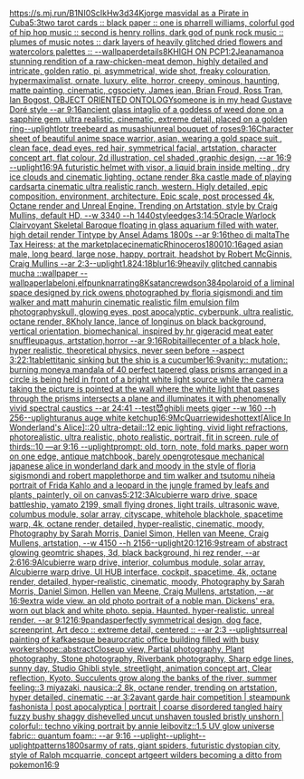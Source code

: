 [<https://s.mj.run/B1NI0ScIkHw>](https://www.ebank.nz/aiartgenerator?category=%3Chttps%3A//s.mj.run/B1NI0ScIkHw%3E)[3d](https://www.ebank.nz/aiartgenerator?category=3d)[3](https://www.ebank.nz/aiartgenerator?category=3)[4K](https://www.ebank.nz/aiartgenerator?category=4K)[jorge masvidal as a Pirate in Cuba](https://www.ebank.nz/aiartgenerator?category=jorge%2520masvidal%2520as%2520a%2520Pirate%2520in%2520Cuba)[5:3](https://www.ebank.nz/aiartgenerator?category=5%3A3)[two tarot cards :: black paper :: one is pharrell williams, colorful god of hip hop music :: second is henry rollins, dark god of punk rock music :: plumes of music notes :: dark layers of heavily glitched dried flowers and watercolors palettes :: --wallpaper](https://www.ebank.nz/aiartgenerator?category=two%2520tarot%2520cards%2520%3A%3A%2520black%2520paper%2520%3A%3A%2520one%2520is%2520pharrell%2520williams%2C%2520colorful%2520god%2520of%2520hip%2520hop%2520music%2520%3A%3A%2520second%2520is%2520henry%2520rollins%2C%2520dark%2520god%2520of%2520punk%2520rock%2520music%2520%3A%3A%2520plumes%2520of%2520music%2520notes%2520%3A%3A%2520dark%2520layers%2520of%2520heavily%2520glitched%2520dried%2520flowers%2520and%2520watercolors%2520palettes%2520%3A%3A%2520--wallpaper)[details](https://www.ebank.nz/aiartgenerator?category=details)[8K](https://www.ebank.nz/aiartgenerator?category=8K)[HIGH ON PCP](https://www.ebank.nz/aiartgenerator?category=HIGH%2520ON%2520PCP)[1:2](https://www.ebank.nz/aiartgenerator?category=1%3A2)[Jean](https://www.ebank.nz/aiartgenerator?category=Jean)[amano](https://www.ebank.nz/aiartgenerator?category=amano)[a stunning rendition of a raw-chicken-meat demon, highly detailed and intricate, golden ratio, pi, asymmetrical, wide shot, freaky colouration, hypermaximalist, ornate, luxury, elite, horror, creepy, ominous, haunting, matte painting, cinematic, cgsociety, James jean, Brian Froud, Ross Tran, Ian Bogost, OBJECT ORIENTED ONTOLOGY](https://www.ebank.nz/aiartgenerator?category=a%2520stunning%2520rendition%2520of%2520a%2520raw-chicken-meat%2520demon%2C%2520highly%2520detailed%2520and%2520intricate%2C%2520golden%2520ratio%2C%2520pi%2C%2520asymmetrical%2C%2520wide%2520shot%2C%2520freaky%2520colouration%2C%2520hypermaximalist%2C%2520ornate%2C%2520luxury%2C%2520elite%2C%2520horror%2C%2520creepy%2C%2520ominous%2C%2520haunting%2C%2520matte%2520painting%2C%2520cinematic%2C%2520cgsociety%2C%2520James%2520jean%2C%2520Brian%2520Froud%2C%2520Ross%2520Tran%2C%2520Ian%2520Bogost%2C%2520OBJECT%2520ORIENTED%2520ONTOLOGY)[someone is in my head  Gustave Doré style --ar 9:16](https://www.ebank.nz/aiartgenerator?category=someone%2520is%2520in%2520my%2520head%2520%2520Gustave%2520Dor%C3%A9%2520style%2520--ar%25209%3A16)[ancient glass intaglio of a goddess of weed done on a sapphire gem, ultra realistic, cinematic, extreme detail, placed on a golden ring](https://www.ebank.nz/aiartgenerator?category=ancient%2520glass%2520intaglio%2520of%2520a%2520goddess%2520of%2520weed%2520done%2520on%2520a%2520sapphire%2520gem%2C%2520ultra%2520realistic%2C%2520cinematic%2C%2520extreme%2520detail%2C%2520placed%2520on%2520a%2520golden%2520ring)[--uplight](https://www.ebank.nz/aiartgenerator?category=--uplight)[lotr treebeard as musashi](https://www.ebank.nz/aiartgenerator?category=lotr%2520treebeard%2520as%2520musashi)[unreal bouquet of roses](https://www.ebank.nz/aiartgenerator?category=unreal%2520bouquet%2520of%2520roses)[9:16](https://www.ebank.nz/aiartgenerator?category=9%3A16)[Character sheet of beautiful anime space warrior, asian, wearing a gold space suit , clean face, dead eyes, red hair, symmetrical facial, artstation, character concept art, flat colour, 2d illustration, cel shaded ,graphic design, --ar 16:9 --uplight](https://www.ebank.nz/aiartgenerator?category=Character%2520sheet%2520of%2520beautiful%2520anime%2520space%2520warrior%2C%2520asian%2C%2520wearing%2520a%2520gold%2520space%2520suit%2520%2C%2520clean%2520face%2C%2520dead%2520eyes%2C%2520red%2520hair%2C%2520symmetrical%2520facial%2C%2520artstation%2C%2520character%2520concept%2520art%2C%2520flat%2520colour%2C%25202d%2520illustration%2C%2520cel%2520shaded%2520%2Cgraphic%2520design%2C%2520--ar%252016%3A9%2520--uplight)[16:9](https://www.ebank.nz/aiartgenerator?category=16%3A9)[A futuristic helmet with visor, a liquid brain inside melting , dry ice clouds and cinematic lighting, octane render 8k](https://www.ebank.nz/aiartgenerator?category=A%2520futuristic%2520helmet%2520with%2520visor%2C%2520a%2520liquid%2520brain%2520inside%2520melting%2520%2C%2520dry%2520ice%2520clouds%2520and%2520cinematic%2520lighting%2C%2520octane%2520render%25208k)[a castle made of playing cards](https://www.ebank.nz/aiartgenerator?category=a%2520castle%2520made%2520of%2520playing%2520cards)[art](https://www.ebank.nz/aiartgenerator?category=art)[a cinematic ultra realistic ranch, western. Higly detailed, epic composition. environment, architecture. Epic scale, post processed 4k, Octane render and Unreal Engine. Trending on Artstation, style by Craig Mullins, default HD, --w 3340 --h 1440](https://www.ebank.nz/aiartgenerator?category=a%2520cinematic%2520ultra%2520realistic%2520ranch%2C%2520western.%2520Higly%2520detailed%2C%2520epic%2520composition.%2520environment%2C%2520architecture.%2520Epic%2520scale%2C%2520post%2520processed%25204k%2C%2520Octane%2520render%2520and%2520Unreal%2520Engine.%2520Trending%2520on%2520Artstation%2C%2520style%2520by%2520Craig%2520Mullins%2C%2520default%2520HD%2C%2520--w%25203340%2520--h%25201440)[style](https://www.ebank.nz/aiartgenerator?category=style)[edges](https://www.ebank.nz/aiartgenerator?category=edges)[3:1](https://www.ebank.nz/aiartgenerator?category=3%3A1)[4:5](https://www.ebank.nz/aiartgenerator?category=4%3A5)[Oracle Warlock Clairvoyant Skeletal Baroque floating in glass aquarium filled with water, high detail render Tintype by Ansel Adams 1800s --ar 9:16](https://www.ebank.nz/aiartgenerator?category=Oracle%2520Warlock%2520Clairvoyant%2520Skeletal%2520Baroque%2520floating%2520in%2520glass%2520aquarium%2520filled%2520with%2520water%2C%2520high%2520detail%2520render%2520Tintype%2520by%2520Ansel%2520Adams%25201800s%2520--ar%25209%3A16)[theo di malta](https://www.ebank.nz/aiartgenerator?category=theo%2520di%2520malta)[The Tax Heiress; at the marketplace](https://www.ebank.nz/aiartgenerator?category=The%2520Tax%2520Heiress%3B%2520at%2520the%2520marketplace)[cinematic](https://www.ebank.nz/aiartgenerator?category=cinematic)[Rhinoceros](https://www.ebank.nz/aiartgenerator?category=Rhinoceros)[1800](https://www.ebank.nz/aiartgenerator?category=1800)[10:16](https://www.ebank.nz/aiartgenerator?category=10%3A16)[aged asian male, long beard, large nose, happy, portrait, headshot by Robert McGinnis, Craig Mullins --ar 2:3](https://www.ebank.nz/aiartgenerator?category=aged%2520asian%2520male%2C%2520long%2520beard%2C%2520large%2520nose%2C%2520happy%2C%2520portrait%2C%2520headshot%2520by%2520Robert%2520McGinnis%2C%2520Craig%2520Mullins%2520--ar%25202%3A3)[--uplight](https://www.ebank.nz/aiartgenerator?category=--uplight)[1.8](https://www.ebank.nz/aiartgenerator?category=1.8)[24:18](https://www.ebank.nz/aiartgenerator?category=24%3A18)[blur](https://www.ebank.nz/aiartgenerator?category=blur)[16:9](https://www.ebank.nz/aiartgenerator?category=16%3A9)[heavily glitched cannabis mucha ::wallpaper --wallpaper](https://www.ebank.nz/aiartgenerator?category=heavily%2520glitched%2520cannabis%2520mucha%2520%3A%3Awallpaper%2520--wallpaper)[label](https://www.ebank.nz/aiartgenerator?category=label)[oni,elfpunk](https://www.ebank.nz/aiartgenerator?category=oni%2Celfpunk)[narrating](https://www.ebank.nz/aiartgenerator?category=narrating)[8K](https://www.ebank.nz/aiartgenerator?category=8K)[satan](https://www.ebank.nz/aiartgenerator?category=satan)[crewdson](https://www.ebank.nz/aiartgenerator?category=crewdson)[384](https://www.ebank.nz/aiartgenerator?category=384)[polaroid of a liminal space designed by rick owens photographed by floria sigismondi and tim walker  and matt mahurin cinematic realistic film emulsion film photography](https://www.ebank.nz/aiartgenerator?category=polaroid%2520of%2520a%2520liminal%2520space%2520designed%2520by%2520rick%2520owens%2520photographed%2520by%2520floria%2520sigismondi%2520and%2520tim%2520walker%2520%2520and%2520matt%2520mahurin%2520cinematic%2520realistic%2520film%2520emulsion%2520film%2520photography)[skull, glowing eyes, post apocalyptic, cyberpunk, ultra realistic, octane render, 8K](https://www.ebank.nz/aiartgenerator?category=skull%2C%2520glowing%2520eyes%2C%2520post%2520apocalyptic%2C%2520cyberpunk%2C%2520ultra%2520realistic%2C%2520octane%2520render%2C%25208K)[holy lance, lance of longinus on black background, vertical orientation, biomechanical, inspired by hr giger](https://www.ebank.nz/aiartgenerator?category=holy%2520lance%2C%2520lance%2520of%2520longinus%2520on%2520black%2520background%2C%2520vertical%2520orientation%2C%2520biomechanical%2C%2520inspired%2520by%2520hr%2520giger)[acid meat eater snuffleupagus, artstation,horror --ar 9:16](https://www.ebank.nz/aiartgenerator?category=acid%2520meat%2520eater%2520snuffleupagus%2C%2520artstation%2Chorror%2520--ar%25209%3A16)[Robitaille](https://www.ebank.nz/aiartgenerator?category=Robitaille)[center of a black hole, hyper realistic, theoretical physics, never seen before --aspect 3:2](https://www.ebank.nz/aiartgenerator?category=center%2520of%2520a%2520black%2520hole%2C%2520hyper%2520realistic%2C%2520theoretical%2520physics%2C%2520never%2520seen%2520before%2520--aspect%25203%3A2)[2:1](https://www.ebank.nz/aiartgenerator?category=2%3A1)[tablet](https://www.ebank.nz/aiartgenerator?category=tablet)[titanic sinking but the ship is a cucumber](https://www.ebank.nz/aiartgenerator?category=titanic%2520sinking%2520but%2520the%2520ship%2520is%2520a%2520cucumber)[16:9](https://www.ebank.nz/aiartgenerator?category=16%3A9)[vanity:: mutation:: burning money](https://www.ebank.nz/aiartgenerator?category=vanity%3A%3A%2520mutation%3A%3A%2520burning%2520money)[a mandala of 40 perfect tapered glass prisms arranged in a circle is being held in front of a bright white light source while the camera taking the picture is pointed at the wall where the white light that passes through the prisms intersects a plane and illuminates it with phenomenally vivid spectral caustics --ar 24:41 --test](https://www.ebank.nz/aiartgenerator?category=a%2520mandala%2520of%252040%2520perfect%2520tapered%2520glass%2520prisms%2520arranged%2520in%2520a%2520circle%2520is%2520being%2520held%2520in%2520front%2520of%2520a%2520bright%2520white%2520light%2520source%2520while%2520the%2520camera%2520taking%2520the%2520picture%2520is%2520pointed%2520at%2520the%2520wall%2520where%2520the%2520white%2520light%2520that%2520passes%2520through%2520the%2520prisms%2520intersects%2520a%2520plane%2520and%2520illuminates%2520it%2520with%2520phenomenally%2520vivid%2520spectral%2520caustics%2520--ar%252024%3A41%2520--test)[😈](https://www.ebank.nz/aiartgenerator?category=%F0%9F%98%88)[ghibli meets giger --w 160 --h 256](https://www.ebank.nz/aiartgenerator?category=ghibli%2520meets%2520giger%2520--w%2520160%2520--h%2520256)[--uplight](https://www.ebank.nz/aiartgenerator?category=--uplight)[uranus auge white ketchup](https://www.ebank.nz/aiartgenerator?category=uranus%2520auge%2520white%2520ketchup)[16:9](https://www.ebank.nz/aiartgenerator?category=16%3A9)[McQuarrie](https://www.ebank.nz/aiartgenerator?category=McQuarrie)[wideshot](https://www.ebank.nz/aiartgenerator?category=wideshot)[text](https://www.ebank.nz/aiartgenerator?category=text)[[Alice In Wonderland's Alice]::20 ultra-detail::12 epic lighting, vivid light refractions, photorealistic, ultra realistic, photo realistic, portrait, fit in screen, rule of thirds::10 —ar 9:16 --uplight](https://www.ebank.nz/aiartgenerator?category=%5BAlice%2520In%2520Wonderland%27s%2520Alice%5D%3A%3A20%2520ultra-detail%3A%3A12%2520epic%2520lighting%2C%2520vivid%2520light%2520refractions%2C%2520photorealistic%2C%2520ultra%2520realistic%2C%2520photo%2520realistic%2C%2520portrait%2C%2520fit%2520in%2520screen%2C%2520rule%2520of%2520thirds%3A%3A10%2520%E2%80%94ar%25209%3A16%2520--uplight)[prompt: old, torn, note, fold marks, paper worn on one edge, antique matchbook, barely open](https://www.ebank.nz/aiartgenerator?category=prompt%3A%2520old%2C%2520torn%2C%2520note%2C%2520fold%2520marks%2C%2520paper%2520worn%2520on%2520one%2520edge%2C%2520antique%2520matchbook%2C%2520barely%2520open)[grotesque mechanical japanese alice in wonderland dark and moody in the style of floria sigismondi and robert mapplethorpe and tim walker and tsutomu nihei](https://www.ebank.nz/aiartgenerator?category=grotesque%2520mechanical%2520japanese%2520alice%2520in%2520wonderland%2520dark%2520and%2520moody%2520in%2520the%2520style%2520of%2520floria%2520sigismondi%2520and%2520robert%2520mapplethorpe%2520and%2520tim%2520walker%2520and%2520tsutomu%2520nihei)[a portrait of Frida Kahlo and a leopard in the jungle framed by leafs and plants, painterly, oil on canvas](https://www.ebank.nz/aiartgenerator?category=a%2520portrait%2520of%2520Frida%2520Kahlo%2520and%2520a%2520leopard%2520in%2520the%2520jungle%2520framed%2520by%2520leafs%2520and%2520plants%2C%2520painterly%2C%2520oil%2520on%2520canvas)[5:2](https://www.ebank.nz/aiartgenerator?category=5%3A2)[1](https://www.ebank.nz/aiartgenerator?category=1)[2:3](https://www.ebank.nz/aiartgenerator?category=2%3A3)[Alcubierre warp drive, space battleship, yamato 2199, small flying drones, light trails, ultrasonic wave, columbus module, solar array, cityscape, whitehole blackhole, spacetime warp, 4k, octane render, detailed, hyper-realistic, cinematic, moody, Photography by Sarah Morris, Daniel Simon, Hellen van Meene, Craig Mullens, artstation, --w 4150 --h 2156](https://www.ebank.nz/aiartgenerator?category=Alcubierre%2520warp%2520drive%2C%2520space%2520battleship%2C%2520yamato%25202199%2C%2520small%2520flying%2520drones%2C%2520light%2520trails%2C%2520ultrasonic%2520wave%2C%2520columbus%2520module%2C%2520solar%2520array%2C%2520cityscape%2C%2520whitehole%2520blackhole%2C%2520spacetime%2520warp%2C%25204k%2C%2520octane%2520render%2C%2520detailed%2C%2520hyper-realistic%2C%2520cinematic%2C%2520moody%2C%2520Photography%2520by%2520Sarah%2520Morris%2C%2520Daniel%2520Simon%2C%2520Hellen%2520van%2520Meene%2C%2520Craig%2520Mullens%2C%2520artstation%2C%2520--w%25204150%2520--h%25202156)[--uplight](https://www.ebank.nz/aiartgenerator?category=--uplight)[20:12](https://www.ebank.nz/aiartgenerator?category=20%3A12)[16:9](https://www.ebank.nz/aiartgenerator?category=16%3A9)[stream of abstract glowing geomtric shapes, 3d, black background, hi rez render, --ar 2:6](https://www.ebank.nz/aiartgenerator?category=stream%2520of%2520abstract%2520glowing%2520geomtric%2520shapes%2C%25203d%2C%2520black%2520background%2C%2520hi%2520rez%2520render%2C%2520--ar%25202%3A6)[16:9](https://www.ebank.nz/aiartgenerator?category=16%3A9)[Alcubierre warp drive, interior, columbus module, solar array, Alcubierre warp drive, UI HUB interface, cockpit, spacetime, 4k, octane render, detailed, hyper-realistic, cinematic, moody, Photography by Sarah Morris, Daniel Simon, Hellen van Meene, Craig Mullens, artstation, --ar 16:9](https://www.ebank.nz/aiartgenerator?category=Alcubierre%2520warp%2520drive%2C%2520interior%2C%2520columbus%2520module%2C%2520solar%2520array%2C%2520Alcubierre%2520warp%2520drive%2C%2520UI%2520HUB%2520interface%2C%2520cockpit%2C%2520spacetime%2C%25204k%2C%2520octane%2520render%2C%2520detailed%2C%2520hyper-realistic%2C%2520cinematic%2C%2520moody%2C%2520Photography%2520by%2520Sarah%2520Morris%2C%2520Daniel%2520Simon%2C%2520Hellen%2520van%2520Meene%2C%2520Craig%2520Mullens%2C%2520artstation%2C%2520--ar%252016%3A9)[extra wide view. an old photo portrait of a noble man. Dickens' era. worn out black and white photo. sepia. Haunted. hyper-realistic. unreal render. --ar 9:12](https://www.ebank.nz/aiartgenerator?category=extra%2520wide%2520view.%2520an%2520old%2520photo%2520portrait%2520of%2520a%2520noble%2520man.%2520Dickens%27%2520era.%2520worn%2520out%2520black%2520and%2520white%2520photo.%2520sepia.%2520Haunted.%2520hyper-realistic.%2520unreal%2520render.%2520--ar%25209%3A12)[16:9](https://www.ebank.nz/aiartgenerator?category=16%3A9)[pandas](https://www.ebank.nz/aiartgenerator?category=pandas)[perfectly symmetrical design, dog face, screenprint, Art deco :: extreme detail, centered :: --ar 2:3 --uplight](https://www.ebank.nz/aiartgenerator?category=perfectly%2520symmetrical%2520design%2C%2520dog%2520face%2C%2520screenprint%2C%2520Art%2520deco%2520%3A%3A%2520extreme%2520detail%2C%2520centered%2520%3A%3A%2520--ar%25202%3A3%2520--uplight)[surreal painting of kafkaesque beaurocratic office building filled with busy workers](https://www.ebank.nz/aiartgenerator?category=surreal%2520painting%2520of%2520kafkaesque%2520beaurocratic%2520office%2520building%2520filled%2520with%2520busy%2520workers)[hope::abstract](https://www.ebank.nz/aiartgenerator?category=hope%3A%3Aabstract)[Closeup view, Partial photography, Plant photography, Stone photography, Riverbank photography, Sharp edge lines, sunny day, Studio Ghibli style, streetlight, animation concept art, Clear reflection, Kyoto, Succulents grow along the banks of the river, summer feeling::3 miyazaki, nausica::2 8k, octane render, trending on artstation, hyper detailed, cinematic --ar 3:2](https://www.ebank.nz/aiartgenerator?category=Closeup%2520view%2C%2520Partial%2520photography%2C%2520Plant%2520photography%2C%2520Stone%2520photography%2C%2520Riverbank%2520photography%2C%2520Sharp%2520edge%2520lines%2C%2520sunny%2520day%2C%2520Studio%2520Ghibli%2520style%2C%2520streetlight%2C%2520animation%2520concept%2520art%2C%2520Clear%2520reflection%2C%2520Kyoto%2C%2520Succulents%2520grow%2520along%2520the%2520banks%2520of%2520the%2520river%2C%2520summer%2520feeling%3A%3A3%2520miyazaki%2C%2520nausica%3A%3A2%25208k%2C%2520octane%2520render%2C%2520trending%2520on%2520artstation%2C%2520hyper%2520detailed%2C%2520cinematic%2520--ar%25203%3A2)[avant garde hair competition | steampunk fashonista | post apocalyptica | portrait | coarse disordered tangled hairy fuzzy bushy shaggy dishevelled uncut unshaven tousled bristly unshorn | colorful:: techno viking portrait by annie leibovitz::1.5 UV glow universe fabric:: quantum foam:: --ar 9:16 --uplight](https://www.ebank.nz/aiartgenerator?category=avant%2520garde%2520hair%2520competition%2520%7C%2520steampunk%2520fashonista%2520%7C%2520post%2520apocalyptica%2520%7C%2520portrait%2520%7C%2520coarse%2520disordered%2520tangled%2520hairy%2520fuzzy%2520bushy%2520shaggy%2520dishevelled%2520uncut%2520unshaven%2520tousled%2520bristly%2520unshorn%2520%7C%2520colorful%3A%3A%2520techno%2520viking%2520portrait%2520by%2520annie%2520leibovitz%3A%3A1.5%2520UV%2520glow%2520universe%2520fabric%3A%3A%2520quantum%2520foam%3A%3A%2520--ar%25209%3A16%2520--uplight)[--uplight](https://www.ebank.nz/aiartgenerator?category=--uplight)[--uplight](https://www.ebank.nz/aiartgenerator?category=--uplight)[patterns](https://www.ebank.nz/aiartgenerator?category=patterns)[1800s](https://www.ebank.nz/aiartgenerator?category=1800s)[army of rats, giant spiders, futuristic dystopian city, style of Ralph mcquarrie, concept art](https://www.ebank.nz/aiartgenerator?category=army%2520of%2520rats%2C%2520giant%2520spiders%2C%2520futuristic%2520dystopian%2520city%2C%2520style%2520of%2520Ralph%2520mcquarrie%2C%2520concept%2520art)[geert wilders becoming a ditto from pokemon](https://www.ebank.nz/aiartgenerator?category=geert%2520wilders%2520becoming%2520a%2520ditto%2520from%2520pokemon)[16:9](https://www.ebank.nz/aiartgenerator?category=16%3A9)